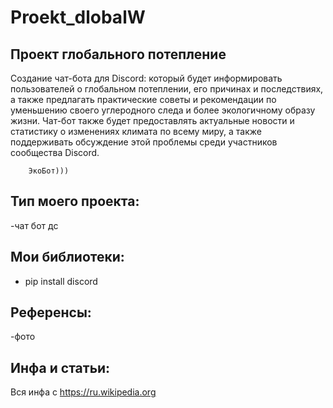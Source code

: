# Proekt_dlobalW
## Проект глобального потепление



  Создание чат-бота для Discord:
        который будет информировать пользователей о глобальном потеплении, его причинах и последствиях, а также         предлагать практические советы и рекомендации по уменьшению своего углеродного следа и более                         экологичному образу жизни. Чат-бот также будет предоставлять актуальные новости и статистику о                 изменениях климата по всему миру, а также поддерживать обсуждение этой проблемы среди участников                         сообщества Discord.


        ЭкоБот)))

## Тип моего проекта:
-чат бот дс
## Мои библиотеки:
- pip install discord
## Референсы:
-фото
## Инфа и статьи:
Вся инфа с https://ru.wikipedia.org 
